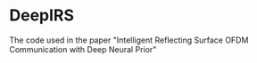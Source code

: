 # DeepIRS
The code used in the paper "Intelligent Reflecting Surface OFDM Communication with Deep Neural Prior"
